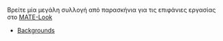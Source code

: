 <!--
.. link:
.. description:
.. tags: Backgrounds
.. date: 2014-02-24 17:32:07
.. title: Παρασκήνια
.. slug: backgrounds
-->

Βρείτε μία μεγάλη συλλογή από παρασκήνια για τις επιφάνιες εργασίας στο [MATE-Look](https://www.mate-look.org)

  * [Backgrounds](https://www.mate-look.org/browse/cat/359)


